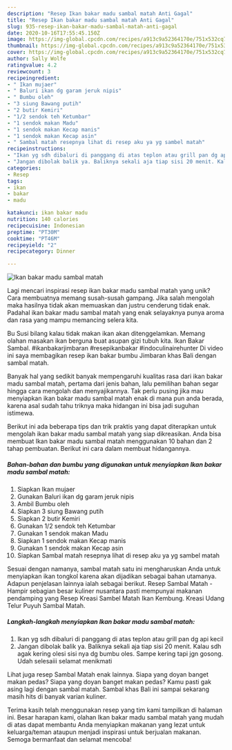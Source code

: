 ```yaml
---
description: "Resep Ikan bakar madu sambal matah Anti Gagal"
title: "Resep Ikan bakar madu sambal matah Anti Gagal"
slug: 935-resep-ikan-bakar-madu-sambal-matah-anti-gagal
date: 2020-10-16T17:55:45.150Z
image: https://img-global.cpcdn.com/recipes/a913c9a52364170e/751x532cq70/ikan-bakar-madu-sambal-matah-foto-resep-utama.jpg
thumbnail: https://img-global.cpcdn.com/recipes/a913c9a52364170e/751x532cq70/ikan-bakar-madu-sambal-matah-foto-resep-utama.jpg
cover: https://img-global.cpcdn.com/recipes/a913c9a52364170e/751x532cq70/ikan-bakar-madu-sambal-matah-foto-resep-utama.jpg
author: Sally Wolfe
ratingvalue: 4.2
reviewcount: 3
recipeingredient:
- " Ikan mujaer"
- " Baluri ikan dg garam jeruk nipis"
- " Bumbu oleh"
- "3 siung Bawang putih"
- "2 butir Kemiri"
- "1/2 sendok teh Ketumbar"
- "1 sendok makan Madu"
- "1 sendok makan Kecap manis"
- "1 sendok makan Kecap asin"
- " Sambal matah resepnya lihat di resep aku ya yg sambel matah"
recipeinstructions:
- "Ikan yg sdh dibaluri di panggang di atas teplon atau grill pan dg api kecil"
- "Jangan dibolak balik ya. Baliknya sekali aja tiap sisi 20 menit. Kalau sdh agak kering olesi sisi nya dg bumbu oles. Sampe kering tapi jgn gosong. Udah selesaiii selamat menikmati"
categories:
- Resep
tags:
- ikan
- bakar
- madu

katakunci: ikan bakar madu 
nutrition: 140 calories
recipecuisine: Indonesian
preptime: "PT30M"
cooktime: "PT46M"
recipeyield: "2"
recipecategory: Dinner

---
```



![Ikan bakar madu sambal matah](https://img-global.cpcdn.com/recipes/a913c9a52364170e/751x532cq70/ikan-bakar-madu-sambal-matah-foto-resep-utama.jpg)

Lagi mencari inspirasi resep ikan bakar madu sambal matah yang unik? Cara membuatnya memang susah-susah gampang. Jika salah mengolah maka hasilnya tidak akan memuaskan dan justru cenderung tidak enak. Padahal ikan bakar madu sambal matah yang enak selayaknya punya aroma dan rasa yang mampu memancing selera kita.

Bu Susi bilang kalau tidak makan ikan akan ditenggelamkan. Memang olahan masakan ikan berguna buat asupan gizi tubuh kita. Ikan Bakar Sambal. #ikanbakarjimbaran #resepikanbakar #indoculinairehunter Di video ini saya membagikan resep ikan bakar bumbu Jimbaran khas Bali dengan sambal matah.

Banyak hal yang sedikit banyak mempengaruhi kualitas rasa dari ikan bakar madu sambal matah, pertama dari jenis bahan, lalu pemilihan bahan segar hingga cara mengolah dan menyajikannya. Tak perlu pusing jika mau menyiapkan ikan bakar madu sambal matah enak di mana pun anda berada, karena asal sudah tahu triknya maka hidangan ini bisa jadi suguhan istimewa.


Berikut ini ada beberapa tips dan trik praktis yang dapat diterapkan untuk mengolah ikan bakar madu sambal matah yang siap dikreasikan. Anda bisa membuat Ikan bakar madu sambal matah menggunakan 10 bahan dan 2 tahap pembuatan. Berikut ini cara dalam membuat hidangannya.

<!--inarticleads1-->

##### Bahan-bahan dan bumbu yang digunakan untuk menyiapkan Ikan bakar madu sambal matah:

1. Siapkan  Ikan mujaer
1. Gunakan  Baluri ikan dg garam jeruk nipis
1. Ambil  Bumbu oleh
1. Siapkan 3 siung Bawang putih
1. Siapkan 2 butir Kemiri
1. Gunakan 1/2 sendok teh Ketumbar
1. Gunakan 1 sendok makan Madu
1. Siapkan 1 sendok makan Kecap manis
1. Gunakan 1 sendok makan Kecap asin
1. Siapkan  Sambal matah resepnya lihat di resep aku ya yg sambel matah


Sesuai dengan namanya, sambal matah satu ini mengharuskan Anda untuk menyiapkan ikan tongkol karena akan dijadikan sebagai bahan utamanya. Adapun penjelasan lainnya ialah sebagai berikut. Resep Sambal Matah - Hampir sebagian besar kuliner nusantara pasti mempunyai makanan pendamping yang Resep Kreasi Sambel Matah Ikan Kembung. Kreasi Udang Telur Puyuh Sambal Matah. 

<!--inarticleads2-->

##### Langkah-langkah menyiapkan Ikan bakar madu sambal matah:

1. Ikan yg sdh dibaluri di panggang di atas teplon atau grill pan dg api kecil
1. Jangan dibolak balik ya. Baliknya sekali aja tiap sisi 20 menit. Kalau sdh agak kering olesi sisi nya dg bumbu oles. Sampe kering tapi jgn gosong. Udah selesaiii selamat menikmati


Lihat juga resep Sambal Matah enak lainnya. Siapa yang doyan banget makan pedas? Siapa yang doyan banget makan pedas? Kamu pasti gak asing lagi dengan sambal matah. Sambal khas Bali ini sampai sekarang masih hits di banyak varian kuliner. 

Terima kasih telah menggunakan resep yang tim kami tampilkan di halaman ini. Besar harapan kami, olahan Ikan bakar madu sambal matah yang mudah di atas dapat membantu Anda menyiapkan makanan yang lezat untuk keluarga/teman ataupun menjadi inspirasi untuk berjualan makanan. Semoga bermanfaat dan selamat mencoba!
